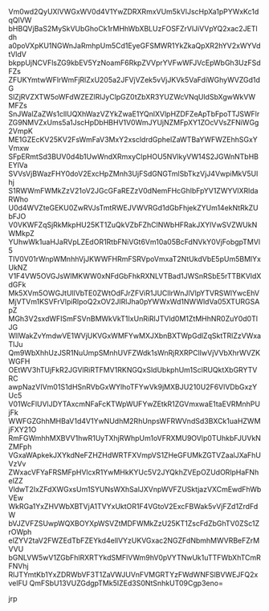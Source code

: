 Vm0wd2QyUXlVWGxWV0d4V1YwZDRXRmxVUm5kVlJscHpXa1pPYWxKc1dqQlVW
bHBQVjBaS2MySkVUbGhoCk1rMHhWbXBLUzFOSFZrVlJiVVpYQ2xac2JETldh
a0poVXpKU1NGWnJaRmhpUm5Cd1EyeGFSMWR1YkZkaQpXR2hYV2xWYVdtVldV
bkppUjNCVFlsZG9kbEV5YzNoamF6RkpZVVprYVFwWFJVcEpWbGh3UzFSdFZs
ZFUKYmtwWFlrWmFjRlZxU205a2JFVjVZek5vVjJKVk5VaFdiWGhyWVZGd1dG
SlZjRVZXTW5oWFdWZEZlRlJyClpGZ0tZbXR3YUZWcVNqUldSbXgwWkVWMFZs
SnJWalZaZWs1cllUQXhWazVZYkZwaE1YQnlXVlpHZDFZeApTbFpoTTJSWFlr
ZG9NMVZxUms5a1JscHpDbHBHV1V0WmJYUjNZMFpXY1ZOcVVsZFNiWGg2VmpK
ME1GZEcKV25KV2FsWmFaV3MxY2xscldrdGphelZaWTBaYWFWZEhhSGxYVmxw
SFpERmtSd3BUV0d4b1UwWndXRmxyClpHOU5NVlkyVW14S2JGWnNTbHBEYlVa
SVVsVjBWazFHY0doV2ExcHpZMnh3UjFSdGNGTmlSbTkzVjJ4VwpiMkV5Ulhj
S1RWWmFWMkZzV21oV2JGcGFaREZzV0dNemFHcGhlbFpYV1ZWYVlXRldaRWho
U0d4WVZteGEKU0ZwRVJsTmtRWEJVWVRGd1dGbFhjekZYUm14ekNtRkZUbFJO
V0VKWFZqSjRkMkpHU25KT1ZuQkVZbFZhClNWbHFRakJXYlVwSVZWUkNWMkpZ
YUhwWk1uaHJaRVpLZEdOR1RtbFNiVGt6Vm10a05BcFdNVkY0VjFobgpTMVl5
TlV0V01rWnpWMnhhVjJKWWFHRmFSRVpoVmxaT2NtUkdVbE5pUm5BMlYxUkNZ
V1F4VW5OVGJsWlMKWW0xNFdGbFhkRXNLVTBad1JWSnRSbE5rTTBKVldXdGFk
Mk5XVm5OWGJtUllVbTE0ZWtOdFJrZFViR1JUCllrWnJlVlpYTVRSWlYwcEhV
MjVTVm1KSVFrVlpiRlpoQ2xOV2JIRlJha0pYWWxWd1NWWldVa05XTURGSApZ
MGh3V2sxdWFISmFSVnBMWkVkT1IxUnRiRlJTVld0M1ZtMHhNR0ZuY0d0TlJG
WllWakZvYmdwVE1WVjUKVGxWMFYwMXJXbnBXTWpGdlZqSktTRlZzVWxaTlJu
Qm9WbXhhUzJSR1NuUmpSMnhUVFZWdk1sWnRjRXRPClIwVjVVbXhrWVZKWGFH
OEtWV3hTUjFkR2JGVlRiRTFMV1RKNGQxSldUbkphUm1SclRUQktXbGRYTVRC
awpNazVIVm01S1dHSnRVbGxWYlhoTFYwVk9jMXBJU210U2F6VlVDbGxzYUc5
V01WcFlUVlJDYTAxcmNFaFcKTWpWUFYwZEtkR1ZGVmxwaE1taEVRMnhPUjFk
WWFGZGhhMHBaV1d4V1YwNUdhM2RhUnpsWFRWVndSd3BXCk1uaHZWMjFXY21O
RmFGWmhhMXBVV1hwR1UyTXhjRWhpUm1oVFRXMU9OVlp0TUhkbFJUVkNZMFph
VGxaWApkekJXYkdNeFZHZHdWRTFXVmpVS1ZHeGFUMkZGTVZaalJXaFhUVzVv
ZWxacVFYaFRSMFpHVlcxR1YwMHkKYUc5V2JYQkhZVEpOZUdORlpHaFNhelZZ
VldwT2IxZFdXWGxsUm1SYUNsWXhSalJXVnpWVFZUSktjazVXCmEwdFhWbVEw
WkRGa1YxZHVWbXBTVjA1TVYxUktOR1F4VGtoV2ExcFBWak5vVjFZd1ZrdFdW
bVJZVFZSUwpWQXBOYXpWSVZtMDFWMkZzU25KT1ZscFdZbGhTV0ZSc1ZrOWph
elZYV2taV2FWZEdTbFZEYkd4ellVYzUKVGxac2NGZFdNbmhMWVRBeFZrMVVU
bGNLVW5wV1ZGbFhlRXRTYkdSMFlVWm9hV0pVYTNwUk1uTTFWbXhTCmRFNVhj
RlJTYmtKb1YxZDRWbVF3T1ZaVWJUVnFVMGRTYzFWdWNFSlBVWEJFQ2xvelFU
QmFSbU13VUZGdgpTMk5IZEd3S0NtSnhkUT09Cgp3eno=

jrp